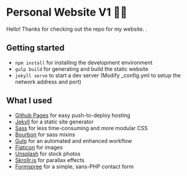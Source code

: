 # Personal Website V1 🚀🔥

Hello! Thanks for checking out the repo for my website. .

## Getting started
- `npm install` for installing the development environment
- `gulp build` for generating and build the static website
- `jekyll serve` to start a dev server (Modify _config.yml to setup the network address and port)


## What I used

- [Github Pages](https://pages.github.com/) for easy push-to-deploy hosting
- [Jekyll](https://jekyllrb.com/) for a static site generator
- [Sass](http://sass-lang.com/) for less time-consuming and more modular CSS
- [Bourbon](http://bourbon.io/) for sass mixins
- [Gulp](http://gulpjs.com/) for an automated and enhanced workflow
- [Flaticon](http://www.flaticon.com/) for images
- [Unsplash](https://unsplash.com/) for stock photos
- [Skrollr.js](https://github.com/Prinzhorn/skrollr) for parallax effects
- [Formspree](https://formspree.io/) for a simple, sans-PHP contact form


